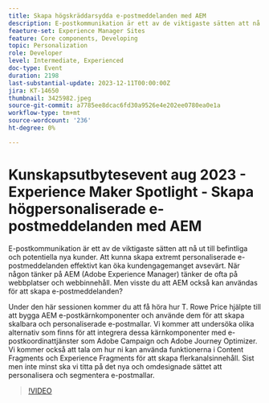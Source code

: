 ```yaml
---
title: Skapa högskräddarsydda e-postmeddelanden med AEM
description: E-postkommunikation är ett av de viktigaste sätten att nå ut till befintliga och potentiella nya kunder. Att kunna skapa extremt personaliserade e-postmeddelanden effektivt kan öka kundengagemanget avsevärt. När någon tänker på AEM (Adobe Experience Manager) tänker de ofta på webbplatser och webbinnehåll. Men visste du att AEM också kan användas för att skapa e-postmeddelanden?
feaeture-set: Experience Manager Sites
feature: Core components, Developing
topic: Personalization
role: Developer
level: Intermediate, Experienced
doc-type: Event
duration: 2198
last-substantial-update: 2023-12-11T00:00:00Z
jira: KT-14650
thumbnail: 3425982.jpeg
source-git-commit: a7785ee8dcac6fd30a9526e4e202ee0780ea0e1a
workflow-type: tm+mt
source-wordcount: '236'
ht-degree: 0%

---
```



# Kunskapsutbytesevent aug 2023 - Experience Maker Spotlight - Skapa högpersonaliserade e-postmeddelanden med AEM

E-postkommunikation är ett av de viktigaste sätten att nå ut till befintliga och potentiella nya kunder. Att kunna skapa extremt personaliserade e-postmeddelanden effektivt kan öka kundengagemanget avsevärt. När någon tänker på AEM (Adobe Experience Manager) tänker de ofta på webbplatser och webbinnehåll. Men visste du att AEM också kan användas för att skapa e-postmeddelanden?

Under den här sessionen kommer du att få höra hur T. Rowe Price hjälpte till att bygga AEM e-postkärnkomponenter och använde dem för att skapa skalbara och personaliserade e-postmallar. Vi kommer att undersöka olika alternativ som finns för att integrera dessa kärnkomponenter med e-postkoordinattjänster som Adobe Campaign och Adobe Journey Optimizer. Vi kommer också att tala om hur ni kan använda funktionerna i Content Fragments och Experience Fragments för att skapa flerkanalsinnehåll. Sist men inte minst ska vi titta på det nya och omdesignade sättet att personalisera och segmentera e-postmallar.

>[!VIDEO](https://video.tv.adobe.com/v/3425982/?learn=on)
